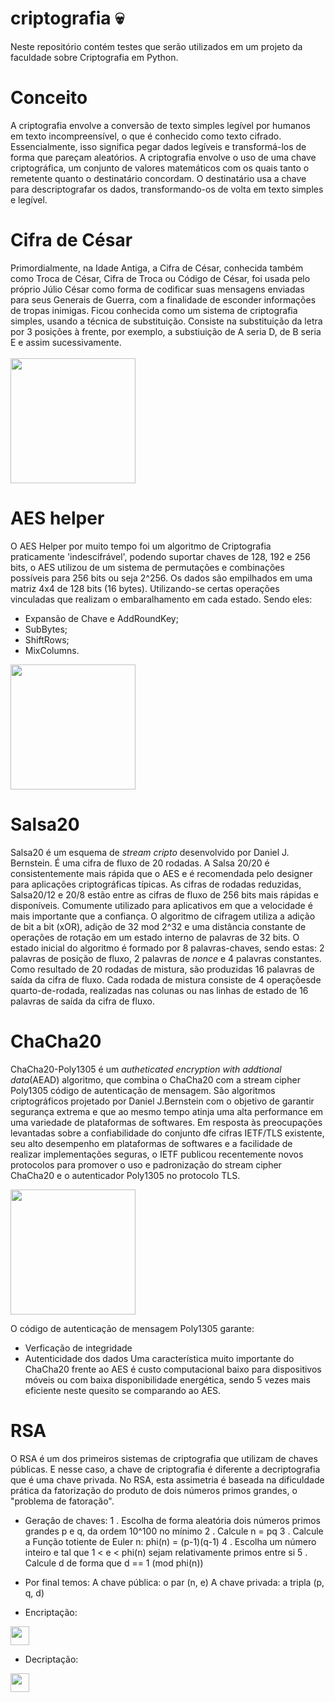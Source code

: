 # criptografia :skull:
Neste repositório contém testes que serão utilizados em um projeto da faculdade sobre Criptografia em Python.

# Conceito
A criptografia envolve a conversão de texto simples legível por humanos em texto incompreensível, o que é conhecido como texto cifrado. Essencialmente, isso significa pegar dados legíveis e transformá-los de forma que pareçam aleatórios. A criptografia envolve o uso de uma chave criptográfica, um conjunto de valores matemáticos com os quais tanto o remetente quanto o destinatário concordam. O destinatário usa a chave para descriptografar os dados, transformando-os de volta em texto simples e legível.

# Cifra de César
Primordialmente, na Idade Antiga, a Cifra de César, conhecida também como Troca de César, Cifra de Troca ou Código de César, foi usada pelo próprio Júlio César como forma de codificar suas mensagens enviadas para seus Generais de Guerra, com a finalidade de esconder informações de tropas inimigas. Ficou conhecida como um sistema de criptografia simples, usando a técnica de substituição. Consiste na substituição da letra por 3 posições à frente, por exemplo, a substiuição de A seria D, de B seria E e assim sucessivamente.<br><br>
<img  height = "200em" src = "https://upload.wikimedia.org/wikipedia/commons/thumb/2/2b/Caesar3.svg/320px-Caesar3.svg.png">

# AES helper
O AES Helper por muito tempo foi um algoritmo de Criptografia praticamente 'indescifrável', podendo suportar chaves de 128, 192 e 256 bits, o AES utilizou de um sistema de permutações e combinações possíveis para 256 bits ou seja 2^256.
Os dados são empilhados em uma matriz 4x4 de 128 bits (16 bytes). Utilizando-se certas operações vinculadas que realizam o embaralhamento em cada estado. Sendo eles:
- Expansão de Chave e AddRoundKey;
- SubBytes;
- ShiftRows;
- MixColumns.
<img height = "200em" src = "https://upload.wikimedia.org/wikipedia/commons/thumb/5/50/AES_%28Rijndael%29_Round_Function.png/250px-AES_%28Rijndael%29_Round_Function.png"/>

# Salsa20
Salsa20 é um esquema de <i>stream cripto</i> desenvolvido por Daniel J. Bernstein. É uma cifra de fluxo de 20 rodadas. A Salsa 20/20 é consistentemente mais rápida que o AES e é recomendada pelo designer para aplicações criptográficas típicas. As cifras de rodadas reduzidas, Salsa20/12 e 20/8 estão entre as cifras de fluxo de 256 bits mais rápidas e disponíveis. Comumente utilizado para aplicativos em que a velocidade é mais importante que a confiança. O algoritmo de cifragem utiliza a adição de bit a bit (xOR), adição de 32 mod 2^32 e uma distância constante de operações de rotação em um estado interno de palavras de 32 bits.
O estado inicial do algoritmo é formado por 8 palavras-chaves, sendo estas: 2 palavras de posição de fluxo, 2 palavras de <i>nonce</i> e 4 palavras constantes. Como resultado de 20 rodadas de mistura, são produzidas 16 palavras de saída da cifra de fluxo. Cada rodada de mistura consiste de 4 operaçõesde quarto-de-rodada, realizadas nas colunas ou nas linhas de estado de 16 palavras de saída da cifra de fluxo.

# ChaCha20
ChaCha20-Poly1305 é um <i>autheticated encryption with addtional data</i>(AEAD) algoritmo, que combina o ChaCha20 com a stream cipher Poly1305 código de autenticação de mensagem. São algoritmos criptográficos projetado por Daniel J.Bernstein com o objetivo de garantir segurança extrema e que ao mesmo tempo atinja uma alta performance em uma variedade de plataformas de softwares.
Em resposta às preocupações levantadas sobre a confiabilidade do conjunto dfe cifras IETF/TLS existente, seu alto desempenho em plataformas de softwares e a facilidade de realizar implementações seguras, o IETF publicou recentemente novos protocolos para promover o uso e padronização do stream cipher ChaCha20 e o autenticador Poly1305 no protocolo TLS.

<img height = 200em src = "https://javainterviewpoint.com/wp-content/uploads/2019/04/Java-ChaCha20-Poly1305-Encryption-and-Decryption-Example.png"/>

O código de autenticação de mensagem Poly1305 garante:
- Verficação de integridade 
- Autenticidade dos dados
Uma característica muito importante do ChaCha20 frente ao AES é custo computacional baixo para dispositivos móveis ou com baixa disponibilidade energética, sendo 5 vezes mais eficiente neste quesito se comparando ao AES.

# RSA
O RSA é um dos primeiros sistemas de criptografia que utilizam de chaves públicas. E nesse caso, a chave de criptografia é diferente a decriptografia que é uma chave privada. No RSA, esta assimetria é baseada na dificuldade prática da fatorização do produto de dois números primos grandes, o "problema de fatoração".
- Geração de chaves:
1 . Escolha de forma aleatória dois números primos grandes p e q, da ordem 10^100 no mínimo
2 . Calcule n = pq
3 . Calcule a Função totiente de Euler n: phi(n) = (p-1)(q-1)
4 . Escolha um número inteiro e tal que 1 < e < phi(n) sejam relativamente primos entre si
5 . Calcule d de forma que d == 1 (mod phi(n))
- Por final temos: 
A chave pública: o par (n, e)
A chave privada: a tripla (p, q, d)

- Encriptação:
<img height = 30em src = "https://wikimedia.org/api/rest_v1/media/math/render/svg/e50dd9804137b10a7854b48934c5b920ef26b78b">

- Decriptação:
<img height = 30em src = "https://wikimedia.org/api/rest_v1/media/math/render/svg/1d2604ec76ac085c320956536de0b16f6a6f59af">
